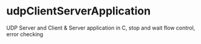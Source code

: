 udpClientServerApplication
==========================

UDP Server and Client &amp; Server application in C, stop and wait flow control, error checking
